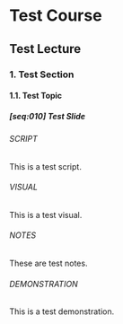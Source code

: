 # Test Course

## Test Lecture

### 1. Test Section

#### 1.1. Test Topic

##### [seq:010] Test Slide

###### SCRIPT
This is a test script.

###### VISUAL
This is a test visual.

###### NOTES
These are test notes.

###### DEMONSTRATION
This is a test demonstration.